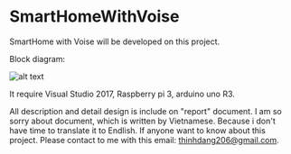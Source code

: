 # SmartHomeWithVoise

SmartHome with Voise will be developed on this project. 

Block diagram:

![alt text](https://z3ujpa-ch3302.files.1drv.com/y4mDCoveIP2CELnJ8omg1FsJKd_p9ztpxWtqPYitEIsfFW8iqmE1BP2Eac47jO6A79aURrumxHi6k22uXSjswR7WWErq0rWVaP7D6ME94nolyI4i2tpulxWxRynQBhANdKv6ffZZMuBYYAgtzqWhWAGm5ssirICICJi4T3ZCelYeVNns125x096VoW_4SaQ-U_mvcIzDYVBw6ZGmyqDksBXnw?width=660&height=584&cropmode=none)

It require Visual Studio 2017, Raspberry pi 3, arduino uno R3.

All description and detail design is include on "report" document. I am so sorry about document, which is written by Vietnamese. Because i don't have time to translate it to Endlish. If anyone want to know about this project. Please contact to me with this email: thinhdang206@gmail.com.
